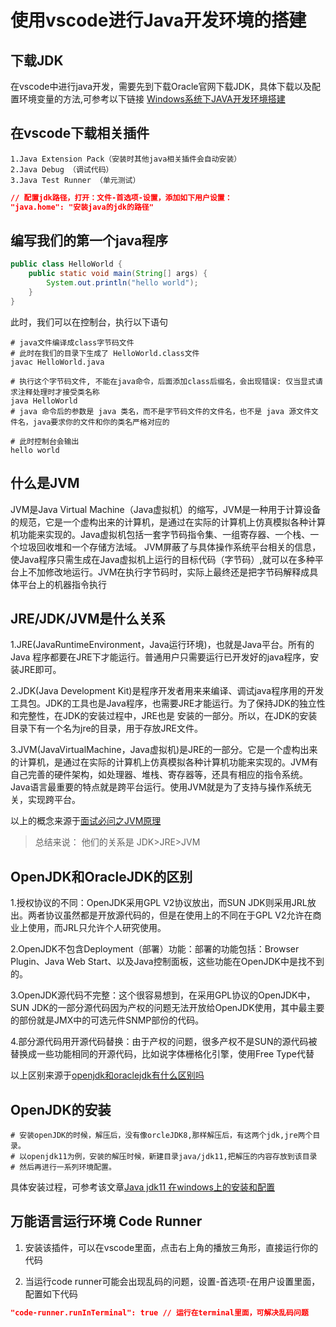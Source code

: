 # 使用vscode进行Java开发环境的搭建

## 下载JDK

在vscode中进行java开发，需要先到下载Oracle官网下载JDK，具体下载以及配置环境变量的方法,可参考以下链接
[Windows系统下JAVA开发环境搭建](https://www.cnblogs.com/orezero/p/5838429.html)

## 在vscode下载相关插件

    1.Java Extension Pack（安装时其他java相关插件会自动安装）
    2.Java Debug （调试代码）
    3.Java Test Runner （单元测试）

```json
// 配置jdk路径，打开：文件-首选项-设置，添加如下用户设置：
"java.home": "安装java的jdk的路径"
```

## 编写我们的第一个java程序

```java
public class HelloWorld {
    public static void main(String[] args) {
        System.out.println("hello world");
    }
}
```

此时，我们可以在控制台，执行以下语句

```shell
# java文件编译成class字节码文件
# 此时在我们的目录下生成了 HelloWorld.class文件
javac HelloWorld.java

# 执行这个字节码文件, 不能在java命令，后面添加class后缀名，会出现错误: 仅当显式请求注释处理时才接受类名称
java HelloWorld
# java 命令后的参数是 java 类名，而不是字节码文件的文件名，也不是 java 源文件文件名，java要求你的文件和你的类名严格对应的

# 此时控制台会输出
hello world
```

## 什么是JVM

JVM是Java Virtual Machine（Java虚拟机）的缩写，JVM是一种用于计算设备的规范，它是一个虚构出来的计算机，是通过在实际的计算机上仿真模拟各种计算机功能来实现的。Java虚拟机包括一套字节码指令集、一组寄存器、一个栈、一个垃圾回收堆和一个存储方法域。 JVM屏蔽了与具体操作系统平台相关的信息，使Java程序只需生成在Java虚拟机上运行的目标代码（字节码）,就可以在多种平台上不加修改地运行。JVM在执行字节码时，实际上最终还是把字节码解释成具体平台上的机器指令执行

## JRE/JDK/JVM是什么关系

1.JRE(JavaRuntimeEnvironment，Java运行环境)，也就是Java平台。所有的Java 程序都要在JRE下才能运行。普通用户只需要运行已开发好的java程序，安装JRE即可。

2.JDK(Java Development Kit)是程序开发者用来来编译、调试java程序用的开发工具包。JDK的工具也是Java程序，也需要JRE才能运行。为了保持JDK的独立性和完整性，在JDK的安装过程中，JRE也是 安装的一部分。所以，在JDK的安装目录下有一个名为jre的目录，用于存放JRE文件。

3.JVM(JavaVirtualMachine，Java虚拟机)是JRE的一部分。它是一个虚构出来的计算机，是通过在实际的计算机上仿真模拟各种计算机功能来实现的。JVM有自己完善的硬件架构，如处理器、堆栈、寄存器等，还具有相应的指令系统。Java语言最重要的特点就是跨平台运行。使用JVM就是为了支持与操作系统无关，实现跨平台。

以上的概念来源于[面试必问之JVM原理](https://mp.weixin.qq.com/s/S9Wk0XyFqZ2p1IeP_aVzTg)

> 总结来说： 他们的关系是 JDK>JRE>JVM

## OpenJDK和OracleJDK的区别

1.授权协议的不同：OpenJDK采用GPL V2协议放出，而SUN JDK则采用JRL放出。两者协议虽然都是开放源代码的，但是在使用上的不同在于GPL V2允许在商业上使用，而JRL只允许个人研究使用。

2.OpenJDK不包含Deployment（部署）功能：部署的功能包括：Browser Plugin、Java Web Start、以及Java控制面板，这些功能在OpenJDK中是找不到的。

3.OpenJDK源代码不完整：这个很容易想到，在采用GPL协议的OpenJDK中，SUN JDK的一部分源代码因为产权的问题无法开放给OpenJDK使用，其中最主要的部份就是JMX中的可选元件SNMP部份的代码。

4.部分源代码用开源代码替换：由于产权的问题，很多产权不是SUN的源代码被替换成一些功能相同的开源代码，比如说字体栅格化引擎，使用Free Type代替

以上区别来源于[openjdk和oraclejdk有什么区别吗](https://cloud.tencent.com/developer/article/1372493)

## OpenJDK的安装

```shell
# 安装openJDK的时候，解压后，没有像orcleJDK8,那样解压后，有这两个jdk,jre两个目录。
# 以openjdk11为例，安装的解压时候，新建目录java/jdk11,把解压的内容存放到该目录
# 然后再进行一系列环境配置。
```

具体安装过程，可参考该文章[Java jdk11 在windows上的安装和配置](https://www.cjavapy.com/article/81/)

## 万能语言运行环境 Code Runner

1. 安装该插件，可以在vscode里面，点击右上角的播放三角形，直接运行你的代码

2. 当运行code runner可能会出现乱码的问题，设置-首选项-在用户设置里面，配置如下代码

```json
"code-runner.runInTerminal": true // 运行在terminal里面，可解决乱码问题
```